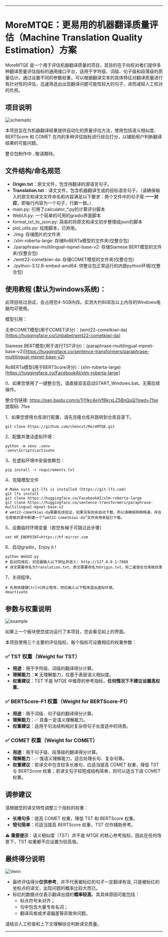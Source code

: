 
---

# MoreMTQE：更易用的机器翻译质量评估（Machine Translation Quality Estimation）方案

MoreMTQE 是一个用于评估机器翻译质量的项目，其目的在于向校对者们提供多种翻译质量评估指标的通用接口平台，适用于字符级、词级、句子级和段落级的质量估计。通过设置不同的参数权重，可以根据翻译文本的具体特征对翻译质量进行有针对性的评估，迅速筛选出出现翻译问题可能性较大的句子，进而减轻人工校对的负担。

## 项目说明

![schematic](./img/schematic.png)

本项目旨在为机器翻译结果提供自动化的质量评估方法，使用包括语义相似度、BERTScore 和 COMET 在内的多种评估指标进行综合打分，以辅助用户判断翻译结果的可能问题。

整合包制作中...敬请期待。

## 文件结构/命名规范

- **Origin.txt**：原文文件，包含待翻译的源语言句子。
- **Translation.txt**：译文文件，包含机器翻译生成的目标语言句子。（请确保输入的原文和译文文件命名和内容满足以下要求：两个文件中的句子需 **一一对应**，即每行内容为一个句子，行数一致。）
- main.py: 引用了calculator_*.py的计算评分脚本
- WebUI.py: 一个简单的可用的gradio界面脚本
- format_txt_to_json.py: 简易的将原文和译文初步整理成json的脚本
- plot_utils.py: 绘图脚本，已弃用。
- ./img: 存储图片的文件夹
- ./xlm-roberta-large: 存储RoBERTa模型的文件夹(仅整合包)
- ./paraphrase-multilingual-mpnet-base-v2: 存储Siamese BERT模型的文件夹(仅整合包)
- ./wmt22-cometkiwi-da: 存储COMET模型的文件夹(仅整合包)
- ./python-3.12.8-embed-amd64: 供整合包正常运行的内嵌python环境(仅整合包)


## 使用教程 (默认为windows系统)：

 此项目经过测试，会占用您4-5GB内存。实测大约8GB及以上内存的Windows电脑均可使用。

 模型引用：

  无参COMET模型(用于COMET评分)：(wmt22-cometkiwi-da)[https://huggingface.co/Unbabel/wmt22-cometkiwi-da]

  Siamese BERT模型(用于进行TST评分)：(paraphrase-multilingual-mpnet-base-v2)[https://huggingface.co/sentence-transformers/paraphrase-multilingual-mpnet-base-v2]

  RoBERTa模型(用于BERTScore评分)：(xlm-roberta-large)[https://huggingface.co/FacebookAI/xlm-roberta-large]

 0、如果您使用了一键整合包，请直接双击启动START_Windows.bat。无需后续操作。
 
 整合包链接: https://pan.baidu.com/s/1jYlkc4ejVfBkrxLZ5BnQuQ?pwd=7fse 提取码: 7fse 

 1、如果您使用仓库进行配置，请先克隆仓库并跳转到仓库目录下。
 ```
 git clone https://github.com/chencxt/MoreMTQE.git
 ```
 2、配置并激活虚拟环境：
 ```
 python -m venv .venv
 .venv\Scripts\activate
 ```

 3、在虚拟环境中安装依赖包：

 ```
 pip install -r requirements.txt
 ```

 4、克隆模型文件
 ```
 # Make sure git-lfs is installed (https://git-lfs.com)
 git lfs install
 git clone https://huggingface.co/FacebookAI/xlm-roberta-large
 git clone https://huggingface.co/sentence-transformers/paraphrase-multilingual-mpnet-base-v2
 # wmt22-cometkiwi-da需要在线验证，如果没有则会自动下载，所以请确保网络畅通，并在仓库根目录中新建一个“wmt22-cometkiwi-da”文件夹用来指引下载。
 ```
 5、设置临时环境变量（若您有梯子可跳过此步骤）
 ```
 set HF_ENDPOINT=https://hf-mirror.com
 ```
 6、启动gradio，Enjoy it !
 ```
 python WebUI.py
 # 启动完成后，浏览器输入以下网址并进入: http://127.0.0.1:7860
 # 译文需要命名为Translation.txt，原文需要命名为Origin.txt，将二者放在仓库根目录
 ```
 7、关闭程序。
 ```
 # 先用快捷键Ctrl+C终止程序，然后输入以下程序退出虚拟环境。
 deactivate
 ```

## 参数与权重说明

![example](./img/2025-06-09_220101.png)

如果上一个板块使您成功运行了本项目，您会看见如上的界面。

本项目使用三个主要的评估指标，每个指标可设置相应的权重参数：

### ✅ TST 权重（Weight for TST）
- **用途**：用于字符级、词级的翻译得分计算。
- **理解能力**：❌ 无理解能力，仅基于表层语义相似度。
- **权重建议**：TST 不是 MTQE 中推荐的参考指标，**任何情况下不建议设置高权重**。

### ✅ BERTScore-F1 权重（Weight for BERTScore-F1）
- **用途**：用于词级、句子级的翻译得分计算。
- **理解能力**：✅ 具备一定语义理解能力。
- **权重建议**：适用于句法结构相对复杂但句子长度适中的场景。

### ✅ COMET 权重（Weight for COMET）
- **用途**：用于句子级、段落级的翻译得分计算。
- **理解能力**：✅ 强语义理解能力，适合处理长句、复杂句等。
- **权重建议**：若译文中包含较多长难句，应适当提高 COMET 权重，降低 TST 与 BERTScore 权重；若译文句子较短或结构简单，则可以适当下调 COMET 权重。

## 调参建议

请根据您的译文特性调整三个指标的权重：

- **长难句多**：提高 COMET 权重，降低 TST 和 BERTScore 权重。
- **短句简单**：可适当提高 BERTScore 权重，TST 仅作辅助参考。

⚠️ **重要提示**：语义相似度（TST）并不是 MTQE 的核心参考指标，因此在任何场景下，TST 权重都不应设置为较高值。

## 最终得分说明

![Venn](./img/Venn.png)

- 最终评估得分**仅供参考**，并不代表被标红的句子一定翻译有误, 只是被标红的坐标点的译文，出现问题的概率比较大而已。
- 标红的数据点仅表示翻译出错的**概率较高**，其具体原因可能包括：
  - 标点符号未对齐；
  - 句中包含大量专有名词；
  - 翻译风格或术语偏差等非致命问题。

请结合人工检查和上下文理解综合判断译文质量。

---


